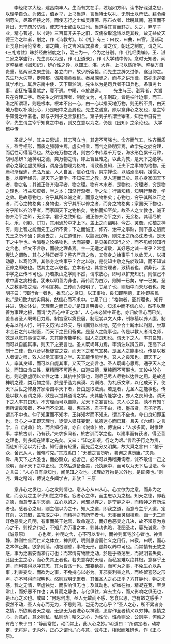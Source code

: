 <!-- { "loadSidebar": true } -->
　　李经纶字大经，建昌南丰人。生而有文在手，坟起如方印，读书好深湛之思，以理学自负。为诸生，值乡举，上书当道，言当待士以礼，无制士以苛法。藉令峻制苛法，尽革怀挟之弊，而使志行之士如吴康斋、陈布衣者，睥睨其间，避匿而不肯出，无宁疏於防检，使志行士或由以进也。当道得其言而韪之。久之，弃举子业，精心著述，以《诗》三百篇非夫子之旧，汉儒杂取逸诗以足其数，故无益於天德王治之粹者，削之，作《诗教考》。以《礼》有三：曰仪，曰曲，曰官。见诸动止食息日用伦常者，谓之曲，行之吉凶军宾嘉者，谓之仪，朝廷之制度，谓之官。《三礼考註》昧於经曲制度之节，混三为一，今为之分别。作《礼经类编》。王、湛二家之学盛行，先生弗以为是，作《卫道录》，作《大学稽中传》。念时无知者，闻罗整菴著《困知记》，辨心性之异，以闢王、湛，大喜，上书以质所学。整菴方自贵重，惩两家之聚生徒，各立门户，故少所容接。而先生之辞又过侈，遂沮抑之。先生乃大失望，走南都，谒祭酒黄泰泉。泰泉深契之，而与之讲乐律，然亦未遑张其学术也。其后东南中倭，天下颇汹汹，先生以为是司兵者不知兵也，条事务七事，诣抚按藩臬献之，竟不遇。中暍，卒於越道。
　　先生与王、湛异者，大旨只在穷理二字。然先生之所谓理者，制度文为，礼乐刑政，皆是枝叶边事，而王、湛之所谓理，则是根本。根本不出一心，由一心以措天地万物，则无所不贯，由天地万物以补凑此心，乃是眼中之金屑也。先生之诚意，原以意非心之发也，是主宰乎知觉之中者也，颇与子刘子之言意相合。第子刘子所谓主宰者，知觉中自有主宰，先生谓主宰乎知觉之中者，则又立意以为之，仍是《困知》之余论也。
大学稽中传

　　圣贤之学，其主曰思诚，其志可立也，其道不可强也。命齐而气五，性齐而质五，盈亏相形，而质之强弱生焉，虚实相乘，而气之昏明异焉，故学先之於穷理，而后性可得而尽也。然必充万物之说，则古今书传累千万卷，海水形色累千万种，胡可悉辨？通神明之德，类万物之情，即上智且难之，以此为教，是天下之绝学。谓心之静定虚灵即道，谓身造物理为格物，谓致吾良知，正夫下之事物为格物，无庸积渐径迪，光弘乃至，人人自圣，信心任情，阴宗禅说，以陷溺高明，援儒入墨，以蔑弃经典，是天下之罪学。不知先王之教，尽人道而已矣。意心身家国天下者，物之名；其诚正修齐治平者，物之理。物有本末者，是物也，穷理者，穷是物之理也。行主知资者，学之本；知渐行渐者，学之法；行熟知精，知明行至者，学之效。是故意物也，穷乎其所以诚之者，而意之物格矣；心物也，穷乎其所以正之者，而心之物格矣；身物也，穷乎其所以修之者，而身之物格矣；家国天下物也，穷乎所以齐治平者，而家国天下之物格矣，物格而知至矣。故圣人之立教也，诚正修齐治平之外，无余学，君子之致知也，诚正修齐治平之外，无余格。其理尽於礼、乐、《诗》、《书》，其用通於中才上下。盖上之而幽明、今古、灵蠢、动植之神穷，则上智之能而先王之所不贵；下之而诚正、修齐、治平之事缺，则下愚之陋而先王之所不齿；逃焉去之，为左道怪行，以譸张民听，则先王之所必诛者也。是天下之中学也。今晦菴之论格物也，大而寡要，是见条自知行之分，而不见纲领知行之合也。经文不言敬，而敬之理备焉。主一无适之谓敬，其好恶之诚一者乎？常惺惺法之谓敬，其心之静正者乎？整齐严肃之敬，其修身之始事乎？以敛天人，以摄动静，以笃伦理，其修身之终事乎？合之以敬，是徒知主敬之先於致知，而不知诚正修之即敬也。然其主之以敬也，立本者也，其言穷理者，致精者也，谓非孔、孟中学之正传不可也。乃若象山之学则不然，谓求放心，即可以扩充知识，则信己不求中庸之病根也。犹未以明善为非也。再传而为白沙，则知一已矣，守一已矣，圣人之教事物之理，不明言矣。三传而为阳明子、甘泉子也，则趋中而未尽者也。阳明子曰：“知行合一者也，推吾心之良知，以正事物，良知即明德，正物即亲民也。”是知致力於实用矣，然信心而不求中。甘泉子曰：“格物者，至其理也，知行并进，随处体认，天理至之而已矣。”是知言明善矣，知求中而不信心矣。然不以至善为事理之极，而谓“为吾心中正之体”，人心未必皆中正也，亦归於信心而已矣。盖昔者圣人既竭目力焉，制宫室以奠民居，制冠裳以文人体，制稼穑以养人腹，制舟车以利人行，制干支历法以经天，导川画野以纬地，范金合土断木以利器，尝草木金石之剂以制医，而天下之民用备矣。是圣人之能事也。传是以教人者谓之师，效是以觉其事谓之学。夫其能传能学也，固人之良知也。谓天下之人，率其良知，而可以自能其事，则天下之妄言也。圣人既竭耳力焉，审清浊以辨五声，定高下以制十二律，备八音以极旋宫之变，而天下之和气宣矣，是圣人之能事也。传是以教人者谓之师，效人以觉其事谓之学。夫其能传能学也，又人之良知也。谓天下之人，率其良知，而可以自能其事，又天下之妄言也。圣人既竭心思焉，通乎天人之故，而知曰命曰性，至精而不可遁也，曰道曰德，至纯而不可瑕也。其设中於心也，则定静虚明以立性之体；其执中於事也，则尽己尽人尽物以达性之用。是故通神明之德，类万物之情，於是乎造为典谟、为训诰、为礼乐文章，以化成天下，使天下后世之修身齐家治国平天下者，皆由是取法焉。若是者，尤圣人之能事也。传是以教人者谓之师，效是以觉其道谓之学。夫其能传能学也，亦人之良知也。谓天下之人率其良知，不穷理而可以自能，尤天下之妄言也。夫人心之良，孰不有知？但所谓良知者，不中而不全耳。夷、惠虽圣，君子不由，杨、墨虽贤，君子所恶，谓其不中也。仲子知廉而不知孝，王祥知孝而不知忠，谓其不全也。今曰良知即圣也，吾心之中正即天理也，徒使人猖狂妄诞，乱德迷心而已耳。且夫《六经》之言学，自《说命》始，而言知行者，亦自《说命》始，傅说曰：“人求多闻，时惟建事，学於古训，乃有获。”夫求多闻者，於古训而学之也，以建事而有获者，得至善之理也，则多闻在建事之先矣。又曰：“知之非艰，行之为艰。”言君子行之为贵，而徒知不足以为行也。知行虽有轻重，而先后之分又明矣，故大舜之言曰：“稽于众，舍己从人，惟帝时克。”其戒禹曰：“无稽之言勿听，弗询之谋勿庸。”夫尧、舜、禹天下之大圣也，而必察众，必舍己，必不可以弗稽弗询者，诚不敢信一己之聪明，而坏天下之中正也。夫然后道备全美，允执厥中，而可以为天下后世法。今之言曰：“人心自有良知也，闻见知之次也。求理於万物是义外也，是蹈袭也。”则尧、舜之稽询，傅说之多闻学古，非欤？
三原

　　意非心之发也，心之发则情也。意从心从曰从心。心立欲为之意，而非为之意，而必为之主宰乎知觉之中也。寂者心之体，而主忠以为之根。知天之德，即我之德，而意专主乎天德，立心以的之，闲邪以存之，是宁静之中，而精神之有所注者也。感者心之用，则主信以为之干。知人之道，即我之道，而意专主乎人道，定其向，决其趋，盖攻取之中，而精神之有所守者也。无事而灵根植焉，画一无二而好色恶臭之几明，有事而美干达焉，致命遂志，而好色恶臭之几决，故不知意为身心之干，则视之也轻，不知几为万事之本，则其功也略，我图圣功，莫先诚意，作《诚意原》
　　心也者，神明之舍，心不可以专神，而神则寓宅於心者也。神贵静，静则性全而仁义之体立，神贵明，明则思睿而仁义之用行。曰寂，曰明，而心之本体正矣。欲多则荡，动极则昏，事物无形，虚静以养中可也。而常情有无故之感，事为之著安而和行可也；而常情有物胜之动，於是乎昏荡生，而寂明者失矣，此固无主之心，而心失其正者也。若夫意存於天理，而私妄难以绝其根，意存乎王道，而利害得以冲其志，其为昏荡一也。邪妄绝矣，而可为之事，不免生心以系事；利害妄矣、而欲为之事，不免持心以必为。非邪妄利害之私，而终留喜怒之形声，亦不可得而寂明也。然则寂明无累者，其惟圣人之心正乎？方其静也，物之未感，我之无情，至虚独觉，而影响俱无也；及其动也，妍媸在物，精凝在我，至灵常止，而好恶不作也；其复而之静也，与化俱往，宾去主存，而又影响之俱无也，是正心之义也。或曰：“何思何虑，圣人无故而不感，忘食以思，岂有故之感乎？寂然不动，圣人有心而无为，不思则罔，岂无为之心乎？”圣人之心，所不累者身之情，所欲察者天之理，无思无为者洗心以神德，思睿作圣者精义以穷神。累情之心，为意必，意必则私，私则动；精义之心，为性命，性命则公，公则平，何动之有哉？朱子曰：“静而常觉，动而常止，此人心之妙。”明道曰：“所谓定者，动亦定，无将迎，无内外，正心之谓也。”心与意，诚与正，相似而难辨也，作《正心原》。
